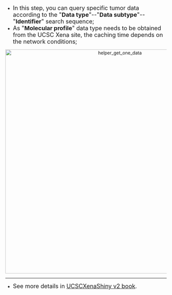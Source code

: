 

- <font size="4">In this step, you can query specific tumor data according to the "**Data type**"--"**Data subtype**"--"**Identifier**" search sequence;</font> 
- <font size="4">As "**Molecular profile**" data type needs to be obtained from the UCSC Xena site, the caching time depends on the network conditions;</font> 


<p align="center">
<img src="https://ucscxenashiny-1301043367.cos.ap-shanghai.myqcloud.com/Shiny-figures/helper_get_one_data.png" alt="helper_get_one_data" width="700"/>
</p>

---

- <font size="4"> See more details in [UCSCXenaShiny v2 book](https://lishensuo.github.io/UCSCXenaShiny_Book/). </font> 